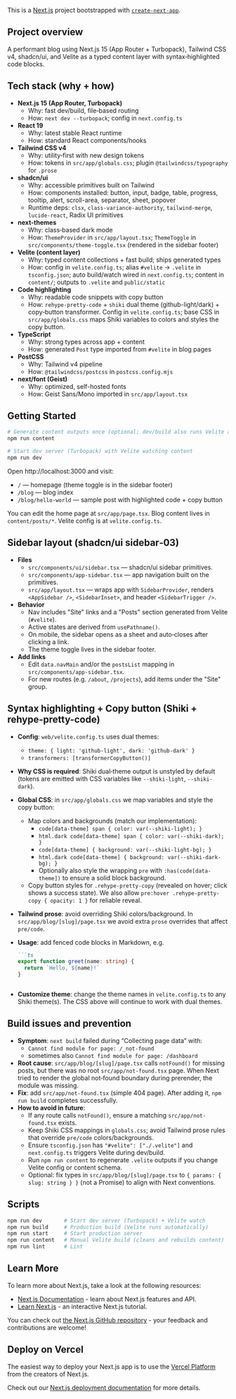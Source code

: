 This is a [Next.js](https://nextjs.org) project bootstrapped with [`create-next-app`](https://nextjs.org/docs/app/api-reference/cli/create-next-app).

## Project overview

A performant blog using Next.js 15 (App Router + Turbopack), Tailwind CSS v4, shadcn/ui, and Velite as a typed content layer with syntax‑highlighted code blocks.

## Tech stack (why + how)

- **Next.js 15 (App Router, Turbopack)**
  - Why: fast dev/build, file‑based routing
  - How: `next dev --turbopack`; config in `next.config.ts`
- **React 19**
  - Why: latest stable React runtime
  - How: standard React components/hooks
- **Tailwind CSS v4**
  - Why: utility‑first with new design tokens
  - How: tokens in `src/app/globals.css`; plugin `@tailwindcss/typography` for `.prose`
- **shadcn/ui**
  - Why: accessible primitives built on Tailwind
  - How: components installed: button, input, badge, table, progress, tooltip, alert, scroll-area, separator, sheet, popover
  - Runtime deps: `clsx`, `class-variance-authority`, `tailwind-merge`, `lucide-react`, Radix UI primitives
- **next-themes**
  - Why: class‑based dark mode
  - How: `ThemeProvider` in `src/app/layout.tsx`; `ThemeToggle` in `src/components/theme-toggle.tsx` (rendered in the sidebar footer)
- **Velite (content layer)**
  - Why: typed content collections + fast build; ships generated types
  - How: config in `velite.config.ts`; alias `#velite` → `.velite` in `tsconfig.json`; auto build/watch wired in `next.config.ts`; content in `content/`; outputs to `.velite` and `public/static`
- **Code highlighting**
  - Why: readable code snippets with copy button
  - How: `rehype-pretty-code` + `shiki` dual theme (github-light/dark) + copy‑button transformer. Config in `velite.config.ts`; base CSS in `src/app/globals.css` maps Shiki variables to colors and styles the copy button.
- **TypeScript**
  - Why: strong types across app + content
  - How: generated `Post` type imported from `#velite` in blog pages
- **PostCSS**
  - Why: Tailwind v4 pipeline
  - How: `@tailwindcss/postcss` in `postcss.config.mjs`
- **next/font (Geist)**
  - Why: optimized, self-hosted fonts
  - How: Geist Sans/Mono imported in `src/app/layout.tsx`

## Getting Started

```bash
# Generate content outputs once (optional; dev/build also runs Velite automatically)
npm run content

# Start dev server (Turbopack) with Velite watching content
npm run dev
```

Open http://localhost:3000 and visit:

- `/` — homepage (theme toggle is in the sidebar footer)
- `/blog` — blog index
- `/blog/hello-world` — sample post with highlighted code + copy button

You can edit the home page at `src/app/page.tsx`. Blog content lives in `content/posts/*`. Velite config is at `velite.config.ts`.

## Sidebar layout (shadcn/ui sidebar‑03)

- **Files**
  - `src/components/ui/sidebar.tsx` — shadcn/ui sidebar primitives.
  - `src/components/app-sidebar.tsx` — app navigation built on the primitives.
  - `src/app/layout.tsx` — wraps app with `SidebarProvider`, renders `<AppSidebar />`, `<SidebarInset>`, and header `<SidebarTrigger />`.
- **Behavior**
  - Nav includes "Site" links and a "Posts" section generated from Velite (`#velite`).
  - Active states are derived from `usePathname()`.
  - On mobile, the sidebar opens as a sheet and auto‑closes after clicking a link.
  - The theme toggle lives in the sidebar footer.
- **Add links**
  - Edit `data.navMain` and/or the `postsList` mapping in `src/components/app-sidebar.tsx`.
  - For new routes (e.g. `/about`, `/projects`), add items under the "Site" group.

## Syntax highlighting + Copy button (Shiki + rehype-pretty-code)

- **Config**: `web/velite.config.ts` uses dual themes:
  - `theme: { light: 'github-light', dark: 'github-dark' }`
  - `transformers: [transformerCopyButton()]`
- **Why CSS is required**: Shiki dual‑theme output is unstyled by default (tokens are emitted with CSS variables like `--shiki-light`, `--shiki-dark`).
- **Global CSS**: in `src/app/globals.css` we map variables and style the copy button:
  - Map colors and backgrounds (match our implementation):
    - `code[data-theme] span { color: var(--shiki-light); }`
    - `html.dark code[data-theme] span { color: var(--shiki-dark); }`
    - `code[data-theme] { background: var(--shiki-light-bg); }`
    - `html.dark code[data-theme] { background: var(--shiki-dark-bg); }`
    - Optionally also style the wrapping `pre` with `:has(code[data-theme])` to ensure a solid block background.
  - Copy button styles for `.rehype-pretty-copy` (revealed on hover; click shows a success state). We also allow `pre:hover .rehype-pretty-copy { opacity: 1 }` for reliable reveal.
- **Tailwind prose**: avoid overriding Shiki colors/background. In `src/app/blog/[slug]/page.tsx` we avoid extra `prose` overrides that affect `pre/code`.
- **Usage**: add fenced code blocks in Markdown, e.g.

  ```md
  ```ts
  export function greet(name: string) {
    return `Hello, ${name}!`
  }
  ```
  ```

- **Customize theme**: change the theme names in `velite.config.ts` to any Shiki theme(s). The CSS above will continue to work with dual themes.

## Build issues and prevention

- **Symptom**: `next build` failed during “Collecting page data” with:
  - `Cannot find module for page: /_not-found`
  - sometimes also `Cannot find module for page: /dashboard`
- **Root cause**: `src/app/blog/[slug]/page.tsx` calls `notFound()` for missing posts, but there was no root `src/app/not-found.tsx` page. When Next tried to render the global not‑found boundary during prerender, the module was missing.
- **Fix**: add `src/app/not-found.tsx` (simple 404 page). After adding it, `npm run build` completes successfully.
- **How to avoid in future**:
  - If any route calls `notFound()`, ensure a matching `src/app/not-found.tsx` exists.
  - Keep Shiki CSS mappings in `globals.css`; avoid Tailwind prose rules that override `pre/code` colors/backgrounds.
  - Ensure `tsconfig.json` has `"#velite": ["./.velite"]` and `next.config.ts` triggers Velite during dev/build.
  - Run `npm run content` to regenerate `.velite` outputs if you change Velite config or content schema.
  - Optional: fix types in `src/app/blog/[slug]/page.tsx` to `{ params: { slug: string } }` (not a Promise) to align with Next conventions.

## Scripts

```bash
npm run dev       # Start dev server (Turbopack) + Velite watch
npm run build     # Production build (Velite runs automatically)
npm run start     # Start production server
npm run content   # Manual Velite build (cleans and rebuilds content)
npm run lint      # Lint
```

## Learn More

To learn more about Next.js, take a look at the following resources:

- [Next.js Documentation](https://nextjs.org/docs) - learn about Next.js features and API.
- [Learn Next.js](https://nextjs.org/learn) - an interactive Next.js tutorial.

You can check out [the Next.js GitHub repository](https://github.com/vercel/next.js) - your feedback and contributions are welcome!

## Deploy on Vercel

The easiest way to deploy your Next.js app is to use the [Vercel Platform](https://vercel.com/new?utm_medium=default-template&filter=next.js&utm_source=create-next-app&utm_campaign=create-next-app-readme) from the creators of Next.js.

Check out our [Next.js deployment documentation](https://nextjs.org/docs/app/building-your-application/deploying) for more details.
